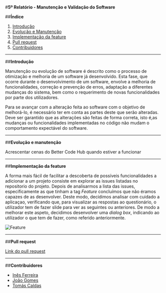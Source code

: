 #**5º Relatório - Manutenção e Validação do Software**

##**Índice**

1. [Introdução](#intro)
2. [Evolução e Manutenção](#evol)
3. [Implementação da feature](#imp)
4. [Pull request](#pull)
5. [Contribuidores](#contributors)

****
##**Introdução** <a name ="intro"></a>

Manutenção ou evolução de software é descrito como o processo de otimização e melhoria de um software já desenvolvido. Esta fase, que ocorre durante o desenvolvimento de um software, envolve a melhoria de funcionalidades, correção e prevenção de erros, adaptação a diferentes mudanças do sistema, bem como o requerimento de novas funcionalidades por parte dos utilizadores.

Para se avançar com a alteração feita ao software com o objetivo de melhorá-lo, é necessário ter em conta as partes deste que serão alteradas. Deve ser garantido que as alterações são feitas de forma correta, isto é,as mudanças ou funcionalidades implementadas no código não mudam o comportamento expectável do software.


****
##**Evolução e manutenção** <a name ="evol"></a>

Acrescentar cenas do Better Code Hub quando estiver a funcionar


****
##**Implementação da feature**<a name="imp"></a>

A forma mais fácil de facilitar a descoberta de possíveis funcionalidades a adicionar a um projeto consiste em explorar as issues listadas no repositorio do projeto. Depois de analisarmos a lista das issues, especificamente as que tinham a tag *Feature* concluímos que não éramos capazes de as desenvolver. Deste modo, decidimos analisar com cuidado a aplicaçao, verificando que, para visualizar as respostas ao questionário, o utilizador tem de fazer slide para ver as seguintes ou anteriores. De modo a melhorar este aspeto, decidimos desenvolver uma *dialog box*, indicando ao utilizador o que tem de fazer, como referido anteriormente.



![Feature](https://github.com/tomasvcaldas/FEUP-ESOF-MALARIASURV/blob/master/ESOF-docs/Images/feature.png?raw=true)

****
##**Pull request**<a name="pull"></a>

[Link do pull request](https://github.com/EyeSeeTea/pictureapp/pull/666)



****
##**Contribuidores**<a name="contributors"></a>

* [Inês Ferreira](https://github.com/inesferreira7)
* [João Gomes](https://github.com/joaogomes04)
* [Tomás Caldas](https://github.com/tomasvcaldas)

